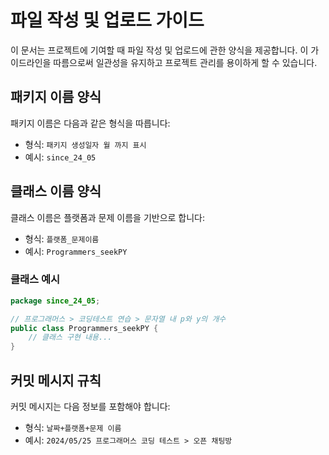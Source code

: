 # 파일 작성 및 업로드 가이드

이 문서는 프로젝트에 기여할 때 파일 작성 및 업로드에 관한 양식을 제공합니다. 이 가이드라인을 따름으로써 일관성을 유지하고 프로젝트 관리를 용이하게 할 수 있습니다.

## 패키지 이름 양식

패키지 이름은 다음과 같은 형식을 따릅니다:

- 형식: `패키지 생성일자 월 까지 표시`
- 예시: `since_24_05`

## 클래스 이름 양식

클래스 이름은 플랫폼과 문제 이름을 기반으로 합니다:

- 형식: `플랫폼_문제이름`
- 예시: `Programmers_seekPY`

### 클래스 예시

```java
package since_24_05;

// 프로그래머스 > 코딩테스트 연습 > 문자열 내 p와 y의 개수
public class Programmers_seekPY {
    // 클래스 구현 내용...
}
```

## 커밋 메시지 규칙

커밋 메시지는 다음 정보를 포함해야 합니다:

- 형식: `날짜+플랫폼+문제 이름`
- 예시: `2024/05/25 프로그래머스 코딩 테스트 > 오픈 채팅방`
